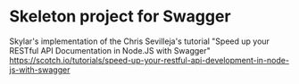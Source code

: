 # Skeleton project for Swagger
Skylar's implementation of the Chris Sevilleja's tutorial "Speed up your RESTful API Documentation in Node.JS with Swagger"
https://scotch.io/tutorials/speed-up-your-restful-api-development-in-node-js-with-swagger
